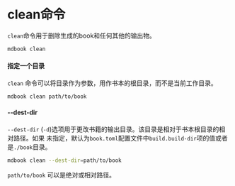 # clean命令

`clean`命令用于删除生成的book和任何其他的输出物。

```bash
mdbook clean
```

#### 指定一个目录

`clean` 命令可以将目录作为参数，用作书本的根目录，而不是当前工作目录。

```bash
mdbook clean path/to/book
```

#### --dest-dir

`--dest-dir` (`-d`)选项用于更改书籍的输出目录。该目录是相对于书本根目录的相对路径。如果
未指定，默认为`book.toml`配置文件中`build.build-dir`项的值或者是`./book`目录。

```bash
mdbook clean --dest-dir=path/to/book
```

`path/to/book` 可以是绝对或相对路径。